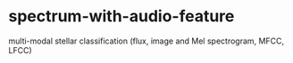 # spectrum-with-audio-feature
multi-modal stellar classification (flux, image and Mel spectrogram, MFCC, LFCC)

